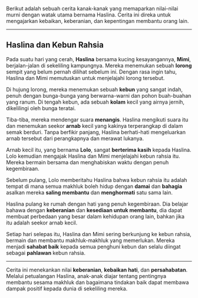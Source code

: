 Berikut adalah sebuah cerita kanak-kanak yang memaparkan nilai-nilai murni dengan watak utama bernama Haslina. Cerita ini direka untuk mengajarkan kebaikan, keberanian, dan kepentingan membantu orang lain.

---

## **Haslina dan Kebun Rahsia**

Pada suatu hari yang cerah, **Haslina** bersama kucing kesayangannya, **Mimi**, berjalan-jalan di sekeliling kampungnya. Mereka menemukan sebuah **lorong** sempit yang belum pernah dilihat sebelum ini. Dengan rasa ingin tahu, Haslina dan Mimi memutuskan untuk menjelajahi lorong tersebut.

Di hujung lorong, mereka menemukan sebuah **kebun** yang sangat indah, penuh dengan bunga-bunga yang berwarna-warni dan pohon buah-buahan yang ranum. Di tengah kebun, ada sebuah **kolam** kecil yang airnya jernih, dikelilingi oleh bunga teratai.

Tiba-tiba, mereka mendengar suara **menangis**. Haslina mengikuti suara itu dan menemukan seekor **arnab** kecil yang kakinya terperangkap di dalam semak berduri. Tanpa berfikir panjang, Haslina berhati-hati mengeluarkan arnab tersebut dari perangkapnya dan merawat lukanya.

Arnab kecil itu, yang bernama **Lolo**, sangat **berterima kasih** kepada Haslina. Lolo kemudian mengajak Haslina dan Mimi menjelajahi kebun rahsia itu. Mereka bermain bersama dan menghabiskan waktu dengan penuh kegembiraan.

Sebelum pulang, Lolo memberitahu Haslina bahwa kebun rahsia itu adalah tempat di mana semua makhluk boleh hidup dengan **damai** dan **bahagia** asalkan mereka **saling membantu** dan **menghormati** satu sama lain.

Haslina pulang ke rumah dengan hati yang penuh kegembiraan. Dia belajar bahawa dengan **keberanian** dan **kesediaan untuk membantu**, dia dapat membuat perbedaan yang besar dalam kehidupan orang lain, bahkan jika itu adalah seekor arnab kecil.

Setiap hari selepas itu, Haslina dan Mimi sering berkunjung ke kebun rahsia, bermain dan membantu makhluk-makhluk yang memerlukan. Mereka menjadi **sahabat baik** kepada semua penghuni kebun dan selalu diingat sebagai **pahlawan** kebun rahsia.

---

Cerita ini menekankan nilai **keberanian**, **kebaikan hati**, dan **persahabatan**. Melalui petualangan Haslina, anak-anak diajar tentang pentingnya membantu sesama makhluk dan bagaimana tindakan baik dapat membawa dampak positif kepada dunia di sekeliling mereka.

